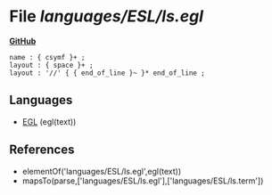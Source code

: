 # File _languages/ESL/ls.egl_
**[GitHub](https://github.com/softlang/yas/blob/master/languages/ESL/ls.egl)**
```
name : { csymf }+ ;
layout : { space }+ ;
layout : '//' { { end_of_line }~ }* end_of_line ;
```

## Languages
* [EGL](../languages/EGL.md) (egl(text))

## References
* elementOf('languages/ESL/ls.egl',egl(text))
* mapsTo(parse,['languages/ESL/ls.egl'],['languages/ESL/ls.term'])
